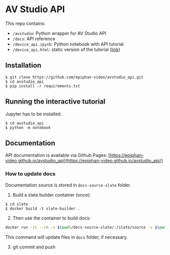 # AV Studio API

This repo contains:

- `/avstudio`: Python wrapper for AV Studio API
- `/docs`: API reference
- `/device_api.ipynb`: Python notebook with API tutorial
- `/device_api.html`: static version of the tutorial ([link](http://htmlpreview.github.io/?https://github.com/epiphan-video/avstudio_api/blob/master/device_api.html))

## Installation

```
$ git clone https://github.com/epiphan-video/avstudio_api.git
$ cd avstudio_api
$ pip install -r requirements.txt
```

## Running the interactive tutorial

Jupyter has to be installed.

```
$ cd avstudio_api
$ python -m notebook
```

## Documentation

API documentation is available via Github Pages: [https://epiphan-video.github.io/avstudio_api](https://epiphan-video.github.io/avstudio_api/)


### How to update docs

Documentation source is stored in `docs-source-slate` folder.

1) Build a slate builder container (once):

```shell
$ cd slate
$ docker build -t slate-builder .
```

2) Then use the container to build docs:

```bash
docker run -it --rm -v $(pwd)/docs-source-slate/:/slate/source -v $(pwd)/docs:/slate/build slate-builder
```

This command will update files in `docs` folder, if necessary.

3) git commit and push

